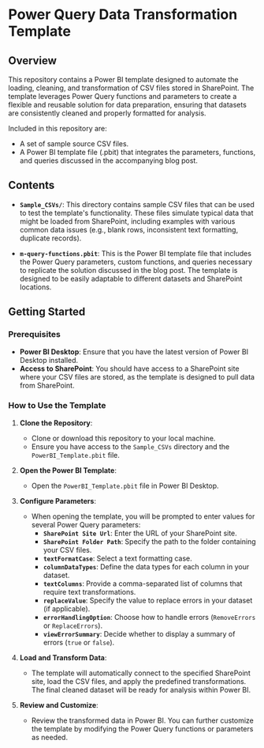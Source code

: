 # Power Query Data Transformation Template

## Overview

This repository contains a Power BI template designed to automate the loading, cleaning, and transformation of CSV files stored in SharePoint. The template leverages Power Query functions and parameters to create a flexible and reusable solution for data preparation, ensuring that datasets are consistently cleaned and properly formatted for analysis.

Included in this repository are:
- A set of sample source CSV files.
- A Power BI template file (.pbit) that integrates the parameters, functions, and queries discussed in the accompanying blog post.

## Contents

- **`Sample_CSVs/`**: This directory contains sample CSV files that can be used to test the template's functionality. These files simulate typical data that might be loaded from SharePoint, including examples with various common data issues (e.g., blank rows, inconsistent text formatting, duplicate records).
  
- **`m-query-functions.pbit`**: This is the Power BI template file that includes the Power Query parameters, custom functions, and queries necessary to replicate the solution discussed in the blog post. The template is designed to be easily adaptable to different datasets and SharePoint locations.

## Getting Started

### Prerequisites

- **Power BI Desktop**: Ensure that you have the latest version of Power BI Desktop installed.
- **Access to SharePoint**: You should have access to a SharePoint site where your CSV files are stored, as the template is designed to pull data from SharePoint.

### How to Use the Template

1. **Clone the Repository**:
   - Clone or download this repository to your local machine.
   - Ensure you have access to the `Sample_CSVs` directory and the `PowerBI_Template.pbit` file.

2. **Open the Power BI Template**:
   - Open the `PowerBI_Template.pbit` file in Power BI Desktop.

3. **Configure Parameters**:
   - When opening the template, you will be prompted to enter values for several Power Query parameters:
     - **`SharePoint Site Url`**: Enter the URL of your SharePoint site.
     - **`SharePoint Folder Path`**: Specify the path to the folder containing your CSV files.
     - **`textFormatCase`**: Select a text formatting case.
     - **`columnDataTypes`**: Define the data types for each column in your dataset.
     - **`textColumns`**: Provide a comma-separated list of columns that require text transformations.
     - **`replaceValue`**: Specify the value to replace errors in your dataset (if applicable).
     - **`errorHandlingOption`**: Choose how to handle errors (`RemoveErrors` or `ReplaceErrors`).
     - **`viewErrorSummary`**: Decide whether to display a summary of errors (`true` or `false`).

4. **Load and Transform Data**:
   - The template will automatically connect to the specified SharePoint site, load the CSV files, and apply the predefined transformations. The final cleaned dataset will be ready for analysis within Power BI.

5. **Review and Customize**:
   - Review the transformed data in Power BI. You can further customize the template by modifying the Power Query functions or parameters as needed.

